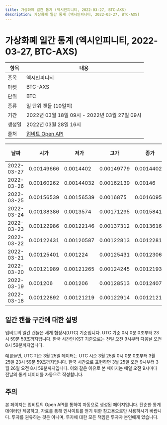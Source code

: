 ```yaml
---
title: 가상화폐 일간 통계 (엑시인피니티, 2022-03-27, BTC-AXS)
description: 가상화폐 일간 통계 (엑시인피니티, 2022-03-27, BTC-AXS)
---
```



가상화폐 일간 통계 (엑시인피니티, 2022-03-27, BTC-AXS)
===

|항목|내용|
|--|--|
|종목|엑시인피니티|
|마켓|BTC-AXS|
|단위|BTC|
|종류|일 단위 캔들 (10일치)|
|기간|2022년 03월 18일 09시 - 2022년 03월 27일 09시|
|생성일|2022년 03월 28일 16시|
|출처|[업비트 Open API](https://docs.upbit.com)|


|날짜|시가|저가|고가|종가|비고|
|--|--|--|--|--|--|
|2022-03-27|0.00149666|0.0014402|0.00149779|0.0014402|    |
|2022-03-26|0.00160262|0.00144032|0.00162139|0.00146|    |
|2022-03-25|0.00156539|0.00156539|0.0016875|0.00160954|    |
|2022-03-24|0.00138386|0.0013574|0.00171295|0.00158419|    |
|2022-03-23|0.00122986|0.00122146|0.00137312|0.00136164|    |
|2022-03-22|0.00122431|0.00120587|0.00122813|0.00122813|    |
|2022-03-21|0.00125401|0.001224|0.00125431|0.0012306|    |
|2022-03-20|0.00121989|0.00121265|0.00124245|0.00121936|    |
|2022-03-19|0.001206|0.001206|0.00128513|0.00124076|    |
|2022-03-18|0.00122892|0.00121219|0.00122914|0.00121219|    |


일간 캔들 구간에 대한 설명
---


업비트의 일간 캔들은 세계 협정시(UTC) 기준입니다. 
UTC 기준 0시 0분 0초부터 23시 59분 59초까지입니다. 
한국 시간인 KST 기준으로는 전일 오전 9시부터 다음날 오전 8시 59분까지입니다. 


예를들면, UTC 기준 3월 25일 데이터는 UTC 시준 3월 25일 0시 0분 0초부터 3월 25일 23시 59분 59초까지입니다. 
한국 시간으로 표현하면 3월 25일 오전 9시부터 3월 26일 오전 8시 59분까지입니다. 
이와 같은 이유로 본 페이지는 매일 오전 9시마다 전날의 통계 데이터를 자동으로 작성합니다. 


주의
---


본 페이지는 업비트의 Open API를 통하여 자동으로 생성된 페이지입니다. 
단순한 통계 데이터만 제공하고, 자료를 통해 인사이트를 얻기 위한 참고용으로만 사용하시기 바랍니다. 
투자를 권유하는 것은 아니며, 투자에 대한 모든 책임은 투자자 본인에게 있습니다. 

